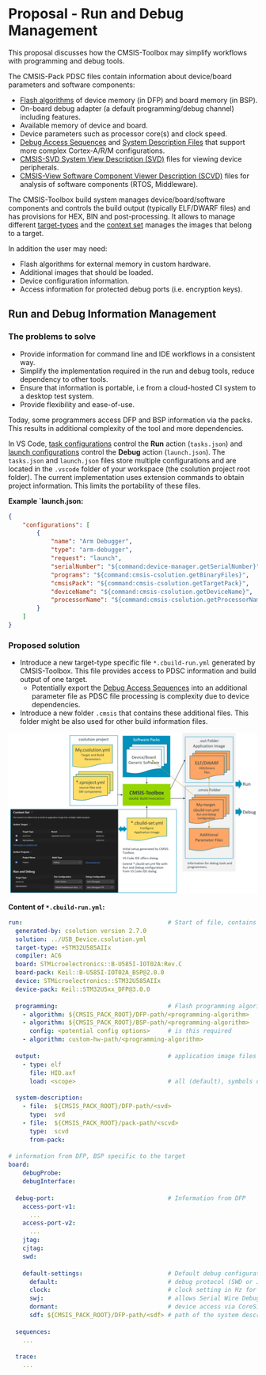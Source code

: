 # Proposal - Run and Debug Management

<!-- markdownlint-disable MD009 -->
<!-- markdownlint-disable MD013 -->
<!-- markdownlint-disable MD036 -->
<!-- markdownlint-disable MD032 -->

This proposal discusses how the CMSIS-Toolbox may simplify workflows with programming and debug tools.

The CMSIS-Pack PDSC files contain information about device/board parameters and software components:

- [Flash algorithms](https://open-cmsis-pack.github.io/Open-CMSIS-Pack-Spec/main/html/flashAlgorithm.html) of device memory (in DFP) and board memory (in BSP).
- On-board debug adapter (a default programming/debug channel) including features.
- Available memory of device and board.
- Device parameters such as processor core(s) and clock speed.
- [Debug Access Sequences](https://open-cmsis-pack.github.io/Open-CMSIS-Pack-Spec/main/html/debug_description.html) and [System Description Files](https://open-cmsis-pack.github.io/Open-CMSIS-Pack-Spec/main/html/sdf_pg.html) that support more complex Cortex-A/R/M configurations.
- [CMSIS-SVD System View Description (SVD)](https://open-cmsis-pack.github.io/svd-spec/main/index.html) files for viewing device peripherals.
- [CMSIS-View Software Component Viewer Description (SCVD)](https://arm-software.github.io/CMSIS-View/latest/SCVD_Format.html) files for analysis of software components (RTOS, Middleware).

The CMSIS-Toolbox build system manages device/board/software components and controls the build output (typically ELF/DWARF files) and has provisions for HEX, BIN and post-processing. It allows to manage different [target-types](build-overview.md#project-setup-for-multiple-targets-and-builds) and the [context set](build-overview.md#working-with-context-set)  manages the images that belong to a target.

In addition the user may need:

- Flash algorithms for external memory in custom hardware.
- Additional images that should be loaded.
- Device configuration information.
- Access information for protected debug ports (i.e. encryption keys).

## Run and Debug Information Management

### The problems to solve

- Provide information for command line and IDE workflows in a consistent way.
- Simplify the implementation required in the run and debug tools, reduce dependency to other tools.
- Ensure that information is portable, i.e from a cloud-hosted CI system to a desktop test system.
- Provide flexibility and ease-of-use.

Today, some programmers access DFP and BSP information via the packs. This results in additional complexity of the tool and more dependencies. 

In VS Code, [task configurations](https://code.visualstudio.com/docs/editor/tasks) control the **Run** action (`tasks.json`) and [launch configurations](https://code.visualstudio.com/docs/editor/debugging#_launch-configurations) control the **Debug** action (`launch.json`). The `tasks.json` and `launch.json` files store multiple configurations and are located in the `.vscode` folder of your workspace (the csolution project root folder). The current implementation uses extension commands to obtain project information. This limits the portability of these files.

**Example `launch.json:**

```json
{
    "configurations": [
        {
            "name": "Arm Debugger",
            "type": "arm-debugger",
            "request": "launch",
            "serialNumber": "${command:device-manager.getSerialNumber}",
            "programs": "${command:cmsis-csolution.getBinaryFiles}",
            "cmsisPack": "${command:cmsis-csolution.getTargetPack}",
            "deviceName": "${command:cmsis-csolution.getDeviceName}",
            "processorName": "${command:cmsis-csolution.getProcessorName}"
        }
    ]
}
```

### Proposed solution

- Introduce a new target-type specific file `*.cbuild-run.yml` generated by CMSIS-Toolbox. This file provides access to PDSC information and build output of one target. 
  - Potentially export the [Debug Access Sequences](https://open-cmsis-pack.github.io/Open-CMSIS-Pack-Spec/main/html/debug_description.html) into an additional parameter file as PDSC file processing is complexity due to device dependencies.
- Introduce a new folder `.cmsis` that contains these additional files.  This folder might be also used for other build information files.

![Run and Debug Information Management](./images/cbuild-run.png "Run and Debug Information Management")

**Content of `*.cbuild-run.yml`:**

```yml
run:                                         # Start of file, contains run and debug information for a target
  generated-by: csolution version 2.7.0
  solution: ../USB_Device.csolution.yml
  target-type: +STM32U585AIIx
  compiler: AC6
  board: STMicroelectronics::B-U585I-IOT02A:Rev.C
  board-pack: Keil::B-U585I-IOT02A_BSP@2.0.0
  device: STMicroelectronics::STM32U585AIIx
  device-pack: Keil::STM32U5xx_DFP@3.0.0

  programming:                               # Flash programming algorithms
    - algorithm: ${CMSIS_PACK_ROOT}/DFP-path/<programming-algorithm>
    - algorithm: ${CMSIS_PACK_ROOT}/BSP-path/<programming-algorithm>
      config: <potential config options>     # is this required
    - algorithm: custom-hw-path/<programming-algorithm>

  output:                                    # application image files 
    - type: elf
      file: HID.axf
      load: <scope>                          # all (default), symbols only, binary only

  system-description:
    - file:  ${CMSIS_PACK_ROOT}/DFP-path/<svd>
      type:  svd
    - file:  ${CMSIS_PACK_ROOT}/pack-path/<scvd>
      type:  scvd
      from-pack: 

# information from DFP, BSP specific to the target
board:
    debugProbe:
    debugInterface:

  debug-port:                                # Information from DFP
    access-port-v1:    
      ...
    access-port-v2:    
      ...
    jtag:
    cjtag:
    swd:

    default-settings:                        # Default debug configuration
      default:                               # debug protocol (SWD or JTAG) to use for target connections.
      clock:                                 # clock setting in Hz for a target connection.
      swj:                                   # allows Serial Wire Debug (SWD) and JTAG protocols
      dormant:                               # device access via CoreSight DP requires the dormant state
      sdf: ${CMSIS_PACK_ROOT}/DFP-path/<sdf> # path of the system description file (SDF).

  sequences:
    ...

  trace:
    ...
```